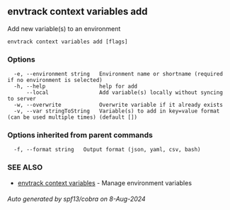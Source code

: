 ## envtrack context variables add

Add new variable(s) to an environment

```
envtrack context variables add [flags]
```

### Options

```
  -e, --environment string   Environment name or shortname (required if no environment is selected)
  -h, --help                 help for add
      --local                Add variable(s) locally without syncing to server
  -w, --overwrite            Overwrite variable if it already exists
  -v, --var stringToString   Variable(s) to add in key=value format (can be used multiple times) (default [])
```

### Options inherited from parent commands

```
  -f, --format string   Output format (json, yaml, csv, bash)
```

### SEE ALSO

* [envtrack context variables](envtrack_context_variables.md)	 - Manage environment variables

###### Auto generated by spf13/cobra on 8-Aug-2024

